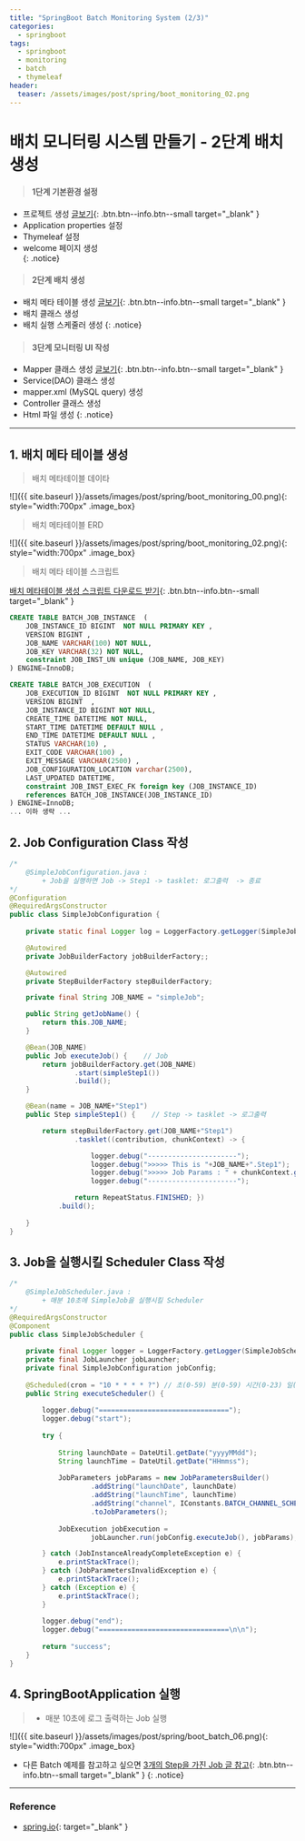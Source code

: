 ```yaml
---
title: "SpringBoot Batch Monitoring System (2/3)"
categories: 
  - springboot
tags:
  - springboot
  - monitoring
  - batch
  - thymeleaf
header:
  teaser: /assets/images/post/spring/boot_monitoring_02.png  
---
```


# 배치 모니터링 시스템 만들기 - 2단계 배치생성

> #### 1단계 기본환경 설정  
+ 프로젝트 생성 [글보기](/springboot/01-springboot-monitoring-01/){: .btn.btn--info.btn--small target="_blank" }
+ Application properties 설정
+ Thymeleaf 설정
+ welcome 페이지 생성  
{: .notice} 

> #### 2단계 배치 생성  
+ 배치 메타 테이블 생성 [글보기](/springboot/01-springboot-monitoring-02/){: .btn.btn--info.btn--small target="_blank" }
+ 배치 클래스 생성
+ 배치 실행 스케줄러 생성
{: .notice} 

> #### 3단계 모니터링 UI 작성  
+ Mapper 클래스 생성 [글보기](/springboot/01-springboot-monitoring-03/){: .btn.btn--info.btn--small target="_blank" }
+ Service(DAO) 클래스 생성
+ mapper.xml (MySQL query) 생성
+ Controller 클래스 생성
+ Html 파일 생성
{: .notice} 

---

## 1. 배치 메타 테이블 생성

> 배치 메타테이블 데이타 
  
![]({{ site.baseurl }}/assets/images/post/spring/boot_monitoring_00.png){: style="width:700px" .image_box}   

> 배치 메타테이블 ERD  

![]({{ site.baseurl }}/assets/images/post/spring/boot_monitoring_02.png){: style="width:700px" .image_box}  


> 배치 메타 테이블 스크립트    

[배치 메타테이블 생성 스크립트 다운로드 받기](https://github.com/onda2me/onda-batch-monitoring/tree/main/src/main/resources/data){: .btn.btn--info.btn--small target="_blank" }

```sql
CREATE TABLE BATCH_JOB_INSTANCE  (
	JOB_INSTANCE_ID BIGINT  NOT NULL PRIMARY KEY ,  
	VERSION BIGINT ,  
	JOB_NAME VARCHAR(100) NOT NULL, 
	JOB_KEY VARCHAR(32) NOT NULL,
	constraint JOB_INST_UN unique (JOB_NAME, JOB_KEY)
) ENGINE=InnoDB;

CREATE TABLE BATCH_JOB_EXECUTION  (
	JOB_EXECUTION_ID BIGINT  NOT NULL PRIMARY KEY ,
	VERSION BIGINT  ,  
	JOB_INSTANCE_ID BIGINT NOT NULL,
	CREATE_TIME DATETIME NOT NULL,
	START_TIME DATETIME DEFAULT NULL , 
	END_TIME DATETIME DEFAULT NULL ,
	STATUS VARCHAR(10) ,
	EXIT_CODE VARCHAR(100) ,
	EXIT_MESSAGE VARCHAR(2500) ,
    JOB_CONFIGURATION_LOCATION varchar(2500),
	LAST_UPDATED DATETIME,
	constraint JOB_INST_EXEC_FK foreign key (JOB_INSTANCE_ID)
	references BATCH_JOB_INSTANCE(JOB_INSTANCE_ID)
) ENGINE=InnoDB;
... 이하 생략 ...
```


## 2. Job Configuration Class 작성

```java
/*
    @SimpleJobConfiguration.java :
        + Job을 실행하면 Job -> Step1 -> tasklet: 로그출력  -> 종료
*/
@Configuration
@RequiredArgsConstructor
public class SimpleJobConfiguration {
    
    private static final Logger log = LoggerFactory.getLogger(SimpleJobConfiguration.class);

    @Autowired
    private JobBuilderFactory jobBuilderFactory;;

    @Autowired
    private StepBuilderFactory stepBuilderFactory;

    private final String JOB_NAME = "simpleJob";

    public String getJobName() {
        return this.JOB_NAME;
    }

    @Bean(JOB_NAME)
    public Job executeJob() {    // Job
        return jobBuilderFactory.get(JOB_NAME)
                .start(simpleStep1())
                .build();
    }

    @Bean(name = JOB_NAME+"Step1")
    public Step simpleStep1() {    // Step -> tasklet -> 로그출력

        return stepBuilderFactory.get(JOB_NAME+"Step1")
                .tasklet((contribution, chunkContext) -> {

                    logger.debug("----------------------");
                    logger.debug(">>>>> This is "+JOB_NAME+".Step1");
                    logger.debug(">>>>> Job Params : " + chunkContext.getStepContext().getJobParameters());
                    logger.debug("----------------------");

                return RepeatStatus.FINISHED; })
            .build();
    
    }
}
```

## 3. Job을 실행시킬 Scheduler Class 작성

```java
/*
    @SimpleJobScheduler.java : 
        + 매분 10초에 SimpleJob을 실행시킬 Scheduler
*/
@RequiredArgsConstructor
@Component
public class SimpleJobScheduler {
    
    private final Logger logger = LoggerFactory.getLogger(SimpleJobScheduler.class);    
    private final JobLauncher jobLauncher;
    private final SimpleJobConfiguration jobConfig;
    
    @Scheduled(cron = "10 * * * * ?") // 초(0-59) 분(0-59) 시간(0-23) 일(1-31) 월(1-12) 요일(0-7)
    public String executeScheduler() {
        
        logger.debug("================================");
        logger.debug("start");
        
        try {
        	
            String launchDate = DateUtil.getDate("yyyyMMdd");
            String launchTime = DateUtil.getDate("HHmmss");
            
            JobParameters jobParams = new JobParametersBuilder()
                    .addString("launchDate", launchDate)
                    .addString("launchTime", launchTime)
                    .addString("channel", IConstants.BATCH_CHANNEL_SCHEDULER)
                    .toJobParameters();
        
            JobExecution jobExecution = 
                    jobLauncher.run(jobConfig.executeJob(), jobParams);

        } catch (JobInstanceAlreadyCompleteException e) {
            e.printStackTrace();
        } catch (JobParametersInvalidException e) {
            e.printStackTrace();
        } catch (Exception e) {
            e.printStackTrace();
        }
        
        logger.debug("end");
        logger.debug("================================\n\n");
        
        return "success";        
    }
}
```
## 4. SpringBootApplication 실행
> + 매분 10초에 로그 출력하는 Job 실행    

![]({{ site.baseurl }}/assets/images/post/spring/boot_batch_06.png){: style="width:700px" .image_box}

+ 다른 Batch 예제를 참고하고 싶으면 [3개의 Step을 가진 Job 글 참고](/springboot/01-springboot-batch-02/){: .btn.btn--info.btn--small target="_blank" }
{: .notice} 

---

### Reference
+ [spring.io](https://spring.io/guides/gs/batch-processing/){: target="_blank" }




